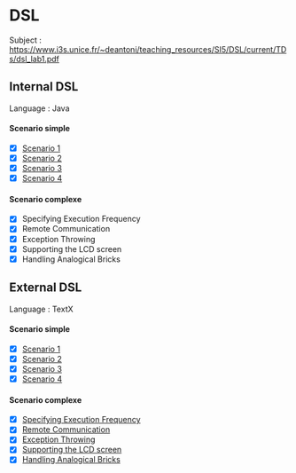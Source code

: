 # DSL

Subject : https://www.i3s.unice.fr/~deantoni/teaching_resources/SI5/DSL/current/TDs/dsl_lab1.pdf

## Internal DSL 
Language : Java

#### Scenario simple
- [x] [Scenario 1](https://github.com/FontanyLegall-Brandon/DSL/blob/master/embedded_DSL/src/main/java/Main.java#L23-L38)
- [x] [Scenario 2](https://github.com/FontanyLegall-Brandon/DSL/blob/master/embedded_DSL/src/main/java/Main.java#L48-L67)
- [x] [Scenario 3](https://github.com/FontanyLegall-Brandon/DSL/blob/master/embedded_DSL/src/main/java/Main.java#L76-L90)
- [x] [Scenario 4](https://github.com/FontanyLegall-Brandon/DSL/blob/master/embedded_DSL/src/main/java/Main.java#L99-L120)

#### Scenario complexe
- [x] Specifying Execution Frequency
- [x] Remote Communication
- [x] Exception Throwing
- [x] Supporting the LCD screen
- [x] Handling Analogical Bricks

## External DSL 
Language : TextX

#### Scenario simple
- [x] [Scenario 1](https://github.com/FontanyLegall-Brandon/DSL/blob/master/external/samples/scenario_1.aml)
- [x] [Scenario 2](https://github.com/FontanyLegall-Brandon/DSL/blob/master/external/samples/scenario_2.aml)
- [x] [Scenario 3](https://github.com/FontanyLegall-Brandon/DSL/blob/master/external/samples/scenario_3.aml)
- [x] [Scenario 4](https://github.com/FontanyLegall-Brandon/DSL/blob/master/external/samples/scenario_4.aml)

#### Scenario complexe
- [x] [Specifying Execution Frequency](https://github.com/FontanyLegall-Brandon/DSL/blob/master/external/samples/frenquency_test.aml)
- [x] [Remote Communication](https://github.com/FontanyLegall-Brandon/DSL/blob/master/external/samples/serial.aml)
- [x] [Exception Throwing](https://github.com/FontanyLegall-Brandon/DSL/blob/master/external/samples/exception.aml)
- [x] [Supporting the LCD screen](https://github.com/FontanyLegall-Brandon/DSL/blob/master/external/samples/lcd.aml)
- [x] [Handling Analogical Bricks](https://github.com/FontanyLegall-Brandon/DSL/blob/master/external/samples/analogic.aml)
